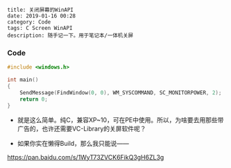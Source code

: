 ```
title: 关闭屏幕的WinAPI
date: 2019-01-16 00:28
category: Code
tags: C Screen WinAPI
description: 随手记一下。用于笔记本/一体机关屏
```

### Code

```c
#include <windows.h>

int main()
{
    SendMessage(FindWindow(0, 0), WM_SYSCOMMAND, SC_MONITORPOWER, 2);
    return 0;
}
```

* 就是这么简单。纯C，兼容XP~10，可在PE中使用。所以，为啥要去用那些带广告的，也许还需要VC-Library的关屏软件呢？

* 如果你实在懒得Build，那么我只能说——

<https://pan.baidu.com/s/1WyT73ZVCK6FikQ3gH6ZL3g>
